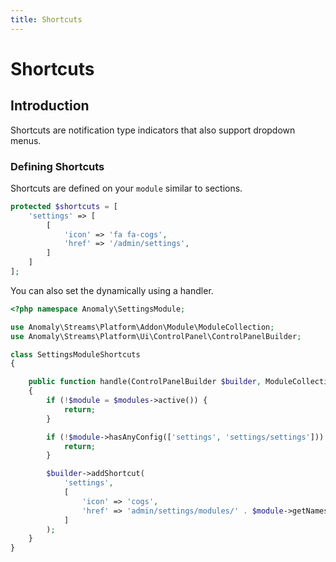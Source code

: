 ```yaml
---
title: Shortcuts
---
```


# Shortcuts

<div class="documentation__toc"></div>

## Introduction

Shortcuts are notification type indicators that also support dropdown menus.

### Defining Shortcuts

Shortcuts are defined on your `module` similar to sections.

```php
protected $shortcuts = [
    'settings' => [
        [
            'icon' => 'fa fa-cogs',
            'href' => '/admin/settings',
        ]
    ]
];
```

You can also set the dynamically using a handler.

```php
<?php namespace Anomaly\SettingsModule;

use Anomaly\Streams\Platform\Addon\Module\ModuleCollection;
use Anomaly\Streams\Platform\Ui\ControlPanel\ControlPanelBuilder;

class SettingsModuleShortcuts
{

    public function handle(ControlPanelBuilder $builder, ModuleCollection $modules)
    {
        if (!$module = $modules->active()) {
            return;
        }

        if (!$module->hasAnyConfig(['settings', 'settings/settings'])) {
            return;
        }

        $builder->addShortcut(
            'settings',
            [
                'icon' => 'cogs',
                'href' => 'admin/settings/modules/' . $module->getNamespace(),
            ]
        );
    }
}
```
